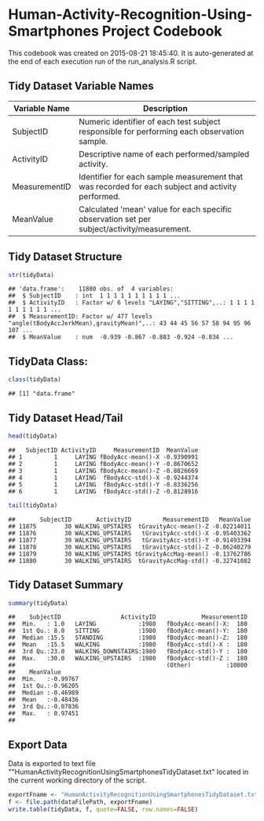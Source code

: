 Human-Activity-Recognition-Using-Smartphones Project Codebook
=============================================================

This codebook was created on 2015-08-21 18:45:40.  It is auto-generated at the 
end of each execution run of the run_analysis.R script.


Tidy Dataset Variable Names
---------------------------

Variable Name    | Description
-----------------|------------
SubjectID        | Numeric identifier of each test subject responsible for performing each observation sample. 
ActivityID       | Descriptive name of each performed/sampled activity. 
MeasurementID    | Identifier for each sample measurement that was recorded for each subject and activity performed.
MeanValue        | Calculated 'mean' value for each specific observation set per subject/activity/measurement.


Tidy Dataset Structure
----------------------

```r
str(tidyData)
```

```
## 'data.frame':	11880 obs. of  4 variables:
##  $ SubjectID    : int  1 1 1 1 1 1 1 1 1 1 ...
##  $ ActivityID   : Factor w/ 6 levels "LAYING","SITTING",..: 1 1 1 1 1 1 1 1 1 1 ...
##  $ MeasurementID: Factor w/ 477 levels "angle(tBodyAccJerkMean),gravityMean)",..: 43 44 45 56 57 58 94 95 96 107 ...
##  $ MeanValue    : num  -0.939 -0.867 -0.883 -0.924 -0.834 ...
```

TidyData Class:
---------------

```r
class(tidyData)
```

```
## [1] "data.frame"
```

Tidy Dataset Head/Tail
----------------------

```r
head(tidyData)
```

```
##   SubjectID ActivityID     MeasurementID  MeanValue
## 1         1     LAYING fBodyAcc-mean()-X -0.9390991
## 2         1     LAYING fBodyAcc-mean()-Y -0.8670652
## 3         1     LAYING fBodyAcc-mean()-Z -0.8826669
## 4         1     LAYING  fBodyAcc-std()-X -0.9244374
## 5         1     LAYING  fBodyAcc-std()-Y -0.8336256
## 6         1     LAYING  fBodyAcc-std()-Z -0.8128916
```

```r
tail(tidyData)
```

```
##       SubjectID       ActivityID         MeasurementID   MeanValue
## 11875        30 WALKING_UPSTAIRS  tGravityAcc-mean()-Z -0.02214011
## 11876        30 WALKING_UPSTAIRS   tGravityAcc-std()-X -0.95403362
## 11877        30 WALKING_UPSTAIRS   tGravityAcc-std()-Y -0.91493394
## 11878        30 WALKING_UPSTAIRS   tGravityAcc-std()-Z -0.86240279
## 11879        30 WALKING_UPSTAIRS tGravityAccMag-mean() -0.13762786
## 11880        30 WALKING_UPSTAIRS  tGravityAccMag-std() -0.32741082
```

Tidy Dataset Summary
--------------------

```r
summary(tidyData)
```

```
##    SubjectID                 ActivityID             MeasurementID  
##  Min.   : 1.0   LAYING            :1980   fBodyAcc-mean()-X:  180  
##  1st Qu.: 8.0   SITTING           :1980   fBodyAcc-mean()-Y:  180  
##  Median :15.5   STANDING          :1980   fBodyAcc-mean()-Z:  180  
##  Mean   :15.5   WALKING           :1980   fBodyAcc-std()-X :  180  
##  3rd Qu.:23.0   WALKING_DOWNSTAIRS:1980   fBodyAcc-std()-Y :  180  
##  Max.   :30.0   WALKING_UPSTAIRS  :1980   fBodyAcc-std()-Z :  180  
##                                           (Other)          :10800  
##    MeanValue       
##  Min.   :-0.99767  
##  1st Qu.:-0.96205  
##  Median :-0.46989  
##  Mean   :-0.48436  
##  3rd Qu.:-0.07836  
##  Max.   : 0.97451  
## 
```

Export Data
-----------
Data is exported to text file ""HumanActivityRecognitionUsingSmartphonesTidyDataset.txt" located in the current working directory of the script.



```r
exportFname <- "HumanActivityRecognitionUsingSmartphonesTidyDataset.txt"
f <- file.path(dataFilePath, exportFname)
write.table(tidyData, f, quote=FALSE, row.names=FALSE)
```
